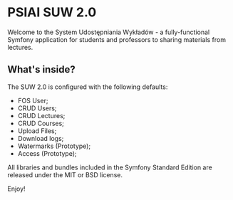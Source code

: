 PSIAI SUW 2.0
========================

Welcome to the System Udostępniania Wykładów - a fully-functional Symfony
application for students and professors to sharing materials from lectures.

What's inside?
--------------

The SUW 2.0 is configured with the following defaults:

  * FOS User;
  * CRUD Users;
  * CRUD Lectures;
  * CRUD Courses;
  * Upload Files;
  * Download logs;
  * Watermarks (Prototype);
  * Access (Prototype);

All libraries and bundles included in the Symfony Standard Edition are released under the MIT or BSD license.

Enjoy!